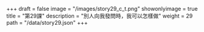 +++
draft = false 
image = "/images/story29_c_t.png" 
showonlyimage = true 
title = "第29課" 
description = "別人向我發問時，我可以怎樣做"
weight = 29 
path = "/data/story29.json" 
+++
